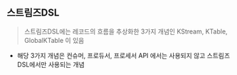 ## 스트림즈DSL

> 스트림즈DSL에는 레코드의 흐름을 추상화한 3가지 개념인 KStream, KTable, GlobalKTable 이 있음

- 해당 3가지 개념은 컨슈머, 프로듀서, 프로세서 API 에서는 사용되지 않고 스트림즈DSL에서만 사용되는 개념
